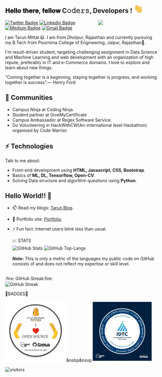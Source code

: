 <h2> 𝐇𝐞𝐥𝐥𝐨 𝐭𝐡𝐞𝐫𝐞, 𝐟𝐞𝐥𝐥𝐨𝐰 C𝚘𝚍𝚎𝚛𝚜, Developers ! <img src="https://raw.githubusercontent.com/ABSphreak/ABSphreak/master/gifs/Hi.gif" width="30px"></h2>

<img align='right' src='https://user-images.githubusercontent.com/5713670/87202985-820dcb80-c2b6-11ea-9f56-7ec461c497c3.gif' width='200"'>

[![Twitter Badge](https://img.shields.io/badge/-@tarunmittal2000-1ca0f1?style=flat-square&labelColor=1ca0f1&logo=twitter&logoColor=white&link=https://twitter.com/tarunmittal2000)](https://twitter.com/tarunmittal2000) [![Linkedin Badge](https://img.shields.io/badge/-Tarunmittal-blue?style=flat-square&logo=Linkedin&logoColor=white&link=https://www.linkedin.com/in/tarun-mittal-034168167/)](https://www.linkedin.com/in/tarun-mittal-034168167/) [![Medium Badge](https://img.shields.io/badge/-@tarunmittal2000-03a57a?style=flat-square&labelColor=000000&logo=Medium&link=https://medium.com/@tarunmittal2000/)](https://medium.com/@tarunmittal2000)
[![Gmail Badge](https://img.shields.io/badge/-tarunmittal2000@gmail.com-c14438?style=flat-square&logo=Gmail&logoColor=white&link=mailto:tarunmittal2000@gmail.com)](mailto:tarunmittal2000@gmail.com)

I am Tarun Mittal 😃. I am from Dholpur, Rajasthan and currently pursuing my B.Tech from Poornima College of Engineering, Jaipur, Rajasthan🏫. 

I'm result-driven student, targeting challenging assignment in Data Science and Machine Learning and web development with an organization of high repute, preferably in IT and e-Commerce domains. I love to explore and learn about new things.

“Coming together is a beginning, staying together is progress, and working together is success”.— Henry Ford
## 👯 Communities
* Campus Ninja at Coding Ninja.
* Student partner at GiveMyCertificate
* Campus Ambassador at Regex Software Service.
* Do Volunteering in HackWithCW(An-international level Hackathon) organised by Code Warrior.
## ⚡ Technologies
Talk to me about:
- Front-end development using **HTML, Javascript, CSS, Bootstrap**.
- Basics of **ML, DL, Tensorflow, Open-CV**.
- Solving Data structure and algorithm questions using **Python**.
## Hello World!! 🤔
- 📫 Read my blogs: [Tarun Blog](https://medium.com/@tarunmittal2000).
- 🎯 Portfolio site: [Portfolio](https://tarunmittalg.github.io/).
- ⚡ Fun fact: Internet users blink less than usual.



   :chart_with_upwards_trend: STATS
   <br>
  <img src="https://github-readme-stats.vercel.app/api?username=Tarunmittalg&hide=[%22issues%22]&show_icons=true&theme=chartreuse-dark" alt="GitHub Stats" align="center" width="48%" />
  <img src="https://github-readme-stats.vercel.app/api/top-langs/?username=Tarunmittalg&layout=compact&theme=chartreuse-dark&langs_count=6" alt="GitHub Top-Langs" align="center" width="40%" />
  <br><br>
  <b>Note:</b> This is only a metric of the languages my public code on GitHub consists of and does not reflect my expertise or skill level.
<br>
:fire: GitHub Streak:fire:
<br>
  <img src="https://github-readme-streak-stats.herokuapp.com/?user=Tarunmittalg&theme=dark&show-icons=true" alt="GitHub Streak" align="center" width="48%"/>
  <br>
  
  🔰BADGES🔰
  <br>
 
 <img src="Badge.jpg" height="200px" width="200px">&nsbp&nsvp<img src="Badge1.jpg" height="200px" width="200px">
 
  
  
![visitors](https://visitor-badge.glitch.me/badge?page_id=Tarunmittalg.Tarunmittalg)

